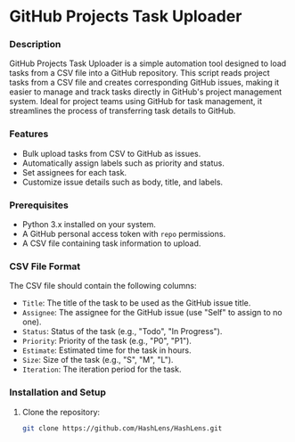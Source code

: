# GitHub Projects Task Uploader

### Description

GitHub Projects Task Uploader is a simple automation tool designed to load tasks from a CSV file into a GitHub repository. This script reads project tasks from a CSV file and creates corresponding GitHub issues, making it easier to manage and track tasks directly in GitHub's project management system. Ideal for project teams using GitHub for task management, it streamlines the process of transferring task details to GitHub.

### Features

- Bulk upload tasks from CSV to GitHub as issues.
- Automatically assign labels such as priority and status.
- Set assignees for each task.
- Customize issue details such as body, title, and labels.

### Prerequisites

- Python 3.x installed on your system.
- A GitHub personal access token with `repo` permissions.
- A CSV file containing task information to upload.

### CSV File Format

The CSV file should contain the following columns:

- `Title`: The title of the task to be used as the GitHub issue title.
- `Assignee`: The assignee for the GitHub issue (use "Self" to assign to no one).
- `Status`: Status of the task (e.g., "Todo", "In Progress").
- `Priority`: Priority of the task (e.g., "P0", "P1").
- `Estimate`: Estimated time for the task in hours.
- `Size`: Size of the task (e.g., "S", "M", "L").
- `Iteration`: The iteration period for the task.

### Installation and Setup

1. Clone the repository:
   ```sh
   git clone https://github.com/HashLens/HashLens.git
